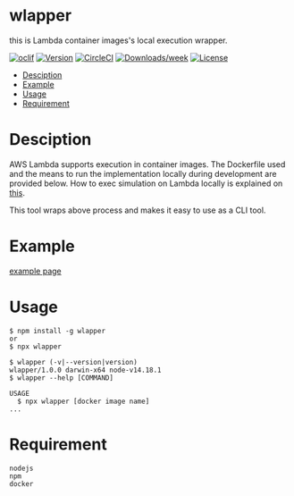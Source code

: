 wlapper
======

this is Lambda container images's local execution wrapper.

[![oclif](https://img.shields.io/badge/cli-oclif-brightgreen.svg)](https://oclif.io)
[![Version](https://img.shields.io/npm/v/wlapper.svg)](https://npmjs.org/package/wlapper)
[![CircleCI](https://circleci.com/gh/theMistletoe/sample/tree/master.svg?style=shield)](https://circleci.com/gh/theMistletoe/wlapper/tree/master)
[![Downloads/week](https://img.shields.io/npm/dw/wlapper.svg)](https://npmjs.org/package/wlapper)
[![License](https://img.shields.io/npm/l/wlapper.svg)](https://github.com/theMistletoe/wlapper/blob/master/package.json)

<!-- toc -->
* [Desciption](#desciption)
* [Example](#example)
* [Usage](#usage)
* [Requirement](#requirement)
# Desciption

AWS Lambda supports execution in container images.
The Dockerfile used and the means to run the implementation locally during development are provided below.
How to exec simulation on Lambda locally is explained on [this](https://docs.aws.amazon.com/lambda/latest/dg/images-test.html).

This tool wraps above process and makes it easy to use as a CLI tool.

# Example

[example page](/example/README)


<!-- tocstop -->
# Usage
<!-- usage -->
```sh-session
$ npm install -g wlapper
or
$ npx wlapper

$ wlapper (-v|--version|version)
wlapper/1.0.0 darwin-x64 node-v14.18.1
$ wlapper --help [COMMAND]

USAGE
  $ npx wlapper [docker image name]
...
```

# Requirement

```
nodejs
npm
docker
```
